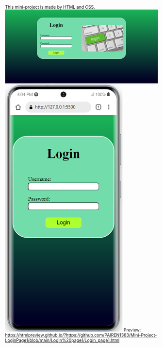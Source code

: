 This mini-project is made by HTML and CSS.
![This is an image](https://github.com/PAIREN1383/Mini-Project-LoginPage1/blob/main/Login%20page1%20img.PNG)
![This is an image](https://github.com/PAIREN1383/Mini-Project-LoginPage1/blob/main/Login%20page1%20img2.PNG)
Preview: https://htmlpreview.github.io/?https://github.com/PAIREN1383/Mini-Project-LoginPage1/blob/main/Login%20page1/Login_page1.html
